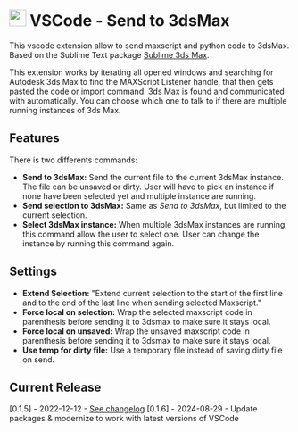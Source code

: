 
# <img src="SendTo3dsMax.png" width="30"/> VSCode - Send to 3dsMax

This vscode extension allow to send maxscript and python code to 3dsMax.  
Based on the Sublime Text package [Sublime 3ds Max](https://github.com/cb109/sublime3dsmax).  

This extension works by iterating all opened windows and searching for Autodesk 3ds Max to find the MAXScript Listener handle, that then gets pasted the code or import command. 3ds Max is found and communicated with automatically. You can choose which one to talk to if there are multiple running instances of 3ds Max.

## Features

There is two differents commands:

- **Send to 3dsMax:** Send the current file to the current 3dsMax instance. The file can be unsaved or dirty. User will have to pick an instance if none have been selected yet and multiple instance are running.
- **Send selection to 3dsMax:** Same as *Send to 3dsMax*, but limited to the current selection.
- **Select 3dsMax instance:** When multiple 3dsMax instances are running, this command allow the user to select one. User can change the instance by running this command again.

## Settings

- **Extend Selection:** "Extend current selection to the start of the first line and to the end of the last line when sending selected Maxscript."
- **Force local on selection:** Wrap the selected maxscript code in parenthesis before sending it to 3dsmax to make sure it stays local.
- **Force local on unsaved:** Wrap the unsaved maxscript code in parenthesis before sending it to 3dsmax to make sure it stays local.
- **Use temp for dirty file:** Use a temporary file instead of saving dirty file on send.

## Current Release

[0.1.5] - 2022-12-12 - [See changelog](https://github.com/Sugz/VSCode-SendTo3dsMax/blob/main/CHANGELOG.md)
[0.1.6] - 2024-08-29 - Update packages & modernize to work with latest versions of VSCode 
